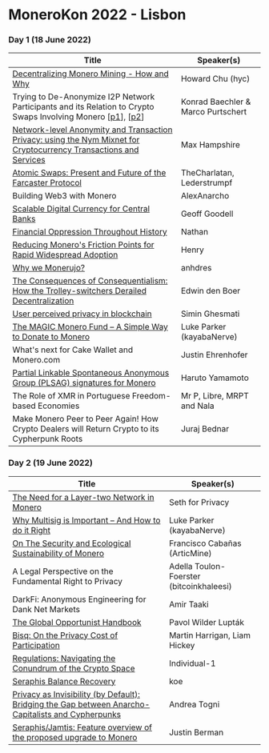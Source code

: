 # MoneroKon 2022 - Lisbon

### Day 1 (18 June 2022)

| Title         | Speaker(s) |
| ------------- | ------------- |
| [Decentralizing Monero Mining - How and Why](https://github.com/MoneroKon/meta/raw/main/slides/2022/howard-chu.pdf)  | Howard Chu (hyc)  |
| Trying to De-Anonymize I2P Network Participants and its Relation to Crypto Swaps Involving Monero [[p1](https://github.com/MoneroKon/meta/raw/main/slides/2022/konrad-bachler.pdf)], [[p2](https://github.com/MoneroKon/meta/raw/main/slides/2022/marco.pdf)] | Konrad Baechler & Marco Purtschert  |
| [Network-level Anonymity and Transaction Privacy: using the Nym Mixnet for Cryptocurrency Transactions and Services](https://github.com/MoneroKon/meta/raw/main/slides/2022/max.pdf) | Max Hampshire |
| [Atomic Swaps: Present and Future of the Farcaster Protocol](https://github.com/MoneroKon/meta/raw/main/slides/2022/sebastian-kung.pdf) | TheCharlatan, Lederstrumpf |
| Building Web3 with Monero | AlexAnarcho |
| [Scalable Digital Currency for Central Banks](https://github.com/MoneroKon/meta/raw/main/slides/2022/geoffrey-goodell.pdf) | Geoff Goodell |
| [Financial Oppression Throughout History](https://github.com/MoneroKon/meta/raw/main/slides/2022/nathan-bartram.pdf) | Nathan |
| [Reducing Monero's Friction Points for Rapid Widespread Adoption](https://github.com/MoneroKon/meta/raw/main/slides/2022/henry.pdf) | Henry |
| [Why we Monerujo?](https://github.com/MoneroKon/meta/raw/main/slides/2022/anhdres.pdf)| anhdres |
| [The Consequences of Consequentialism: How the Trolley-switchers Derailed Decentralization](https://github.com/MoneroKon/meta/raw/main/slides/2022/edwin-den-boer.pdf) | Edwin den Boer |
| [User perceived privacy in blockchain](https://github.com/MoneroKon/meta/raw/main/slides/2022/simin-ghesmati.pdf) | Simin Ghesmati |
| [The MAGIC Monero Fund – A Simple Way to Donate to Monero](https://github.com/MoneroKon/meta/raw/main/slides/2022/luke-parker-2.pdf) | Luke Parker (kayabaNerve) |
| What's next for Cake Wallet and Monero.com | Justin Ehrenhofer |
| [Partial Linkable Spontaneous Anonymous Group (PLSAG) signatures for Monero](https://github.com/MoneroKon/meta/raw/main/slides/2022/haruto-yamamoto.pdf) | Haruto Yamamoto |
| The Role of XMR in Portuguese Freedom-based Economies | Mr P, Libre, MRPT and Nala |
| Make Monero Peer to Peer Again! How Crypto Dealers will Return Crypto to its Cypherpunk Roots | Juraj Bednar |

### Day 2 (19 June 2022)

| Title         | Speaker(s) |
| ------------- | ------------- |
| [The Need for a Layer-two Network in Monero](https://github.com/MoneroKon/meta/raw/main/slides/2022/seth.pdf) | Seth for Privacy |
| [Why Multisig is Important – And How to do it Right](https://github.com/MoneroKon/meta/raw/main/slides/2022/luke-parker-1.pdf) | Luke Parker (kayabaNerve) |
| [On The Security and Ecological Sustainability of Monero](https://github.com/MoneroKon/meta/raw/main/slides/2022/articmine.pdf) | Francisco Cabañas (ArticMine) |
| A  Legal Perspective on the Fundamental Right to Privacy | Adella Toulon-Foerster (bitcoinkhaleesi) |
| DarkFi: Anonymous Engineering for Dank Net Markets | Amir Taaki
| [The Global Opportunist Handbook](https://github.com/MoneroKon/meta/raw/main/slides/2022/pavol.pdf) | Pavol Wilder Lupták |
| [Bisq: On the Privacy Cost of Participation](https://github.com/MoneroKon/meta/raw/main/slides/2022/liam-hickey.pdf) | Martin Harrigan, Liam Hickey |
| [Regulations: Navigating the Conundrum of the Crypto Space](https://github.com/MoneroKon/meta/raw/main/slides/2022/individual-1.pdf) | Individual-1 |
| [Seraphis Balance Recovery](https://github.com/MoneroKon/meta/raw/main/slides/2022/koe.pdf) | koe |
| [Privacy as Invisibility (by Default): Bridging the Gap between Anarcho-Capitalists and Cypherpunks](https://github.com/MoneroKon/meta/raw/main/slides/2022/andrea-togni.pdf) | Andrea Togni |
| [Seraphis/Jamtis: Feature overview of the proposed upgrade to Monero](https://github.com/MoneroKon/meta/raw/main/slides/2022/j-berman.pdf) | Justin Berman |
